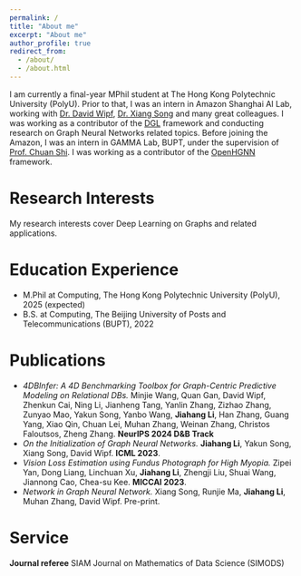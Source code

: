 ```yaml
---
permalink: /
title: "About me"
excerpt: "About me"
author_profile: true
redirect_from: 
  - /about/
  - /about.html
---
```


I am currently a final-year MPhil student at The Hong Kong Polytechnic University (PolyU). Prior to that, I was an intern in Amazon Shanghai AI Lab, working with [Dr. David Wipf](http://www.davidwipf.com/), [Dr. Xiang Song](https://scholar.google.com/citations?user=LyPpCKwAAAAJ&hl=en) and many great colleagues. I was working as a contributor of the [DGL](https://www.dgl.ai/) framework and conducting research on Graph Neural Networks related topics. Before joining the Amazon, I was an intern in GAMMA Lab, BUPT, under the supervision of [Prof. Chuan Shi](http://shichuan.org/). I was working as a contributor of the [OpenHGNN](https://github.com/BUPT-GAMMA/OpenHGNN) framework.

Research Interests
======
My research interests cover Deep Learning on Graphs and related applications.

Education Experience
======
* M.Phil at Computing, The Hong Kong Polytechnic University (PolyU), 2025 (expected)
* B.S. at Computing, The Beijing University of Posts and Telecommunications (BUPT), 2022

Publications
======
* _4DBInfer: A 4D Benchmarking Toolbox for Graph-Centric Predictive Modeling on Relational DBs._ Minjie Wang, Quan Gan, David Wipf, Zhenkun Cai, Ning Li, Jianheng Tang, Yanlin Zhang, Zizhao Zhang, Zunyao Mao, Yakun Song, Yanbo Wang, **Jiahang Li**, Han Zhang, Guang Yang, Xiao Qin, Chuan Lei, Muhan Zhang, Weinan Zhang, Christos Faloutsos, Zheng Zhang. **NeurIPS 2024 D&B Track**
* _On the Initialization of Graph Neural Networks._ **Jiahang Li**, Yakun Song, Xiang Song, David Wipf. **ICML 2023**.
* _Vision Loss Estimation using Fundus Photograph for High Myopia._ Zipei Yan, Dong Liang, Linchuan Xu, **Jiahang Li**, Zhengji Liu, Shuai Wang, Jiannong Cao, Chea-su Kee. **MICCAI 2023**.
* _Network in Graph Neural Network._ Xiang Song, Runjie Ma, **Jiahang Li**, Muhan Zhang, David Wipf. Pre-print.

Service
======
**Journal referee** SIAM Journal on Mathematics of Data Science (SIMODS)
